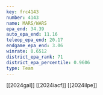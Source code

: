 ```yaml
---
key: frc4143
number: 4143
name: MARS/WARS
epa_end: 34.39
auto_epa_end: 11.16
teleop_epa_end: 20.17
endgame_epa_end: 3.06
winrate: 0.6512
district_epa_rank: 71
district_epa_percentile: 0.9606
type: Team
---
```

[[2024gal]]
[[2024iacf]]
[[2024ilpe]]
